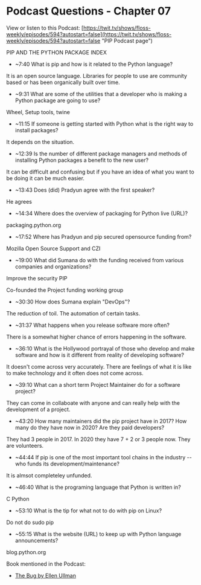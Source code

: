 # Podcast Questions - Chapter 07

View or listen to this Podcast: [https://twit.tv/shows/floss-weekly/episodes/594?autostart=false](https://twit.tv/shows/floss-weekly/episodes/594?autostart=false "PIP Podcast page")

PIP AND THE PYTHON PACKAGE INDEX

* ~7:40 What is pip and how is it related to the Python language?

It is an open source language.  Libraries for people to use are community based or has been organically built over time.   

* ~9:31 What are some of the utilities that a developer who is making a Python package are going to use?

Wheel, Setup tools, twine 

* ~11:15 If someone is getting started with Python what is the right way to install packages?

It depends on the situation.  

* ~12:39 Is the number of different package managers and methods of installing Python packages a benefit to the new user?

It can be difficult and confusing but if you have an idea of what you want to be doing it can be much easier.

* ~13:43 Does (did) Pradyun agree with the first speaker?

He agrees

* ~14:34 Where does the overview of packaging for Python live (URL)?

packaging.python.org

* ~17:52 Where has Pradyun and pip secured opensource funding from?

Mozilla Open Source Support and CZI

* ~19:00 What did Sumana do with the funding received from various companies and organizations?

Improve the security PIP

Co-founded the Project funding working group

* ~30:30 How does Sumana explain "DevOps"?

The reduction of toil.  The automation of certain tasks.  

* ~31:37 What happens when you release software more often?

There is a somewhat higher chance of errors happening in the software.  

* ~36:10 What is the Hollywood portrayal of those who develop and make software and how is it different from reality of developing software?

It doesn't come across very accurately.  There are feelings of what it is like to make technology and it often does not come across.  

* ~39:10 What can a short term Project Maintainer do for a software project?

They can come in collaboate with anyone and can really help with the development of a project.  

* ~43:20 How many maintainers did the pip project have in 2017? How many do they have now in 2020? Are they paid developers?

They had 3 people in 2017.  In 2020 they have 7 + 2 or 3 people now.  They are volunteers.  

* ~44:44 If pip is one of the most important tool chains in the industry -- who funds its development/maintenance?

It is almsot completeley unfunded.  

* ~46:40 What is the programing language that Python is written in?

C Python

* ~53:10 What is the tip for what not to do with pip on Linux?

Do not do sudo pip

* ~55:15 What is the website (URL) to keep up with Python language announcements?

blog.python.org

Book mentioned in the Podcast:

* [The Bug by Ellen Ullman](https://www.amazon.com/dp/B00AZ181TQ/ref=dp-kindle-redirect?_encoding=UTF8&btkr=1 "The Bug by Ellen Ullman book purchase website")